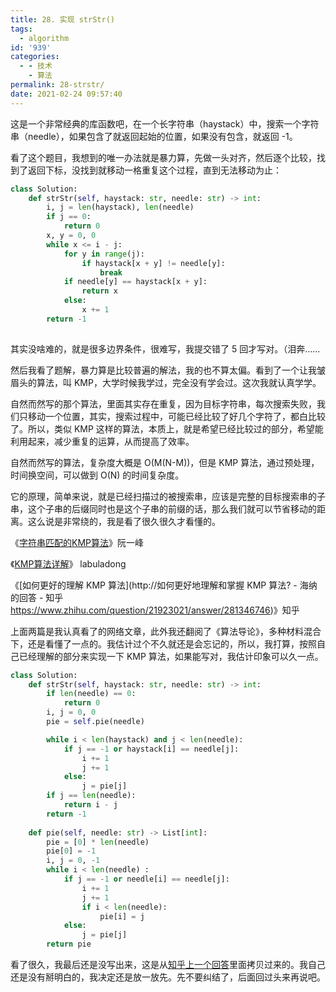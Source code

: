```yaml
---
title: 28. 实现 strStr()
tags:
  - algorithm
id: '939'
categories:
  - - 技术
    - 算法
permalink: 28-strstr/
date: 2021-02-24 09:57:40
---
```


这是一个非常经典的库函数吧，在一个长字符串（haystack）中，搜索一个字符串（needle），如果包含了就返回起始的位置，如果没有包含，就返回 -1。

看了这个题目，我想到的唯一办法就是暴力算，先做一头对齐，然后逐个比较，找到了返回下标，没找到就移动一格重复这个过程，直到无法移动为止：

```python
class Solution:
    def strStr(self, haystack: str, needle: str) -> int:
        i, j = len(haystack), len(needle)
        if j == 0:
            return 0
        x, y = 0, 0
        while x <= i - j:
            for y in range(j):
                if haystack[x + y] != needle[y]:
                    break
            if needle[y] == haystack[x + y]:
                return x
            else:
                x += 1
        return -1
       
```

其实没啥难的，就是很多边界条件，很难写，我提交错了 5 回才写对。（泪奔……

然后我看了题解，暴力算是比较普遍的解法，我的也不算太偏。看到了一个让我皱眉头的算法，叫 KMP，大学时候我学过，完全没有学会过。这次我就认真学学。

自然而然写的那个算法，里面其实存在重复，因为目标字符串，每次搜索失败，我们只移动一个位置，其实，搜索过程中，可能已经比较了好几个字符了，都白比较了。所以，类似 KMP 这样的算法，本质上，就是希望已经比较过的部分，希望能利用起来，减少重复的运算，从而提高了效率。

自然而然写的算法，复杂度大概是 O(M(N-M))，但是 KMP 算法，通过预处理，时间换空间，可以做到 O(N) 的时间复杂度。

它的原理，简单来说，就是已经扫描过的被搜索串，应该是完整的目标搜索串的子串，这个子串的后缀同时也是这个子串的前缀的话，那么我们就可以节省移动的距离。这么说是非常绕的，我是看了很久很久才看懂的。

《[字符串匹配的KMP算法](http://www.ruanyifeng.com/blog/2013/05/Knuth%E2%80%93Morris%E2%80%93Pratt_algorithm.html)》阮一峰

《[KMP算法详解](https://leetcode-cn.com/problems/implement-strstr/solution/kmp-suan-fa-xiang-jie-by-labuladong/)》 labuladong

《[如何更好的理解 KMP 算法](http://如何更好地理解和掌握 KMP 算法? - 海纳的回答 - 知乎 https://www.zhihu.com/question/21923021/answer/281346746)》知乎

上面两篇是我认真看了的网络文章，此外我还翻阅了《算法导论》，多种材料混合下，还是看懂了一点的。我估计过个不久就还是会忘记的，所以，我打算，按照自己已经理解的部分来实现一下 KMP 算法，如果能写对，我估计印象可以久一点。

```python
class Solution:
    def strStr(self, haystack: str, needle: str) -> int:
        if len(needle) == 0:
            return 0
        i, j = 0, 0
        pie = self.pie(needle)

        while i < len(haystack) and j < len(needle):
            if j == -1 or haystack[i] == needle[j]:
                i += 1
                j += 1
            else:
                j = pie[j]
        if j == len(needle):
            return i - j
        return -1
    
    def pie(self, needle: str) -> List[int]:
        pie = [0] * len(needle)
        pie[0] = -1
        i, j = 0, -1
        while i < len(needle) :
            if j == -1 or needle[i] == needle[j]:
                i += 1
                j += 1
                if i < len(needle):
                    pie[i] = j
            else:
                j = pie[j]
        return pie
```

看了很久，我最后还是没写出来，这是从[知乎上一个回答](https://www.zhihu.com/question/21923021/answer/281346746)里面拷贝过来的。我自己还是没有掰明白的，我决定还是放一放先。先不要纠结了，后面回过头来再说吧。